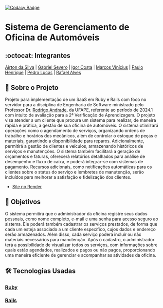 [![Codacy Badge](https://app.codacy.com/project/badge/Grade/41c0bdbf95a2497082f82b479341ae77)](https://app.codacy.com/gh/ES-oficina-automoveis/api-oficina/dashboard?utm_source=gh&utm_medium=referral&utm_content=&utm_campaign=Badge_grade)
# Sistema de Gerenciamento de Oficina de Automóveis

## :octocat: Integrantes

[Airton da Silva](https://github.com/airton23) | [Gabriel Severo](https://github.com/SeveroGabriel) | [Igor Costa](https://github.com/Igordcs) | [Marcos Vinícius](https://github.com/mvinicavalcante) | [Paulo Henrique](https://github.com/PauloHS8) | [Pedro Lucas](https://github.com/pedro-galdino) | [Rafael Alves](https://github.com/Rafael-acm1)

## :page_with_curl: Sobre o Projeto

Projeto para implementação de um SaaS em Ruby e Rails com foco no servidor para a disciplina de Engenharia de Software ministrado pelo Professor Dr. [Rodrigo Andrade](https://github.com/rcaa), da UFAPE, referente ao período de 2024.1 com intuito de avaliação para a 2ª Verificação de Aprendizagem.
O projeto visa atender a um cliente que procura um sistema para realizar, de maneira rápida e prática, a gestão de sua oficina de automóveis. O sistema otimizará operações como o agendamento de serviços, organizando ordens de trabalho e horários dos mecânicos, além de controlar o estoque de peças e materiais, garantindo a disponibilidade para reparos. Adicionalmente, permitirá a gestão de clientes e veículos, armazenando históricos de serviços e manutenções. O sistema também facilitará a geração de orçamentos e faturas, oferecerá relatórios detalhados para análise de desempenho e fluxo de caixa, e poderá integrar-se com sistemas de pagamento. Recursos adicionais, como notificações automáticas para os clientes sobre o status do serviço e lembretes de manutenção, serão incluídos para melhorar a satisfação e fidelização dos clientes.

*   [Site no Render](https://oficina-automoveis.onrender.com)

## :round_pushpin: Objetivos

O sistema permitirá que o administrador da oficina registre seus dados pessoais, como nome completo, e-mail e uma senha para acesso seguro ao sistema. Ele poderá também cadastrar os serviços prestados, de forma que cada um esteja associado a um cliente específico, cujos dados e endereço serão armazenados. Além disso, cada serviço poderá incluir ou não materiais necessários para manutenção. Após o cadastro, o administrador terá a possibilidade de visualizar todos os serviços, com informações sobre quais estão agendados, realizados e pagos ou não pagos, proporcionando uma maneira eficiente de gerenciar e acompanhar as atividades da oficina.

## :hammer_and_wrench: Tecnologias Usadas

### [Ruby](https://www.ruby-lang.org/pt/)

### [Rails](https://rubyonrails.org/)
